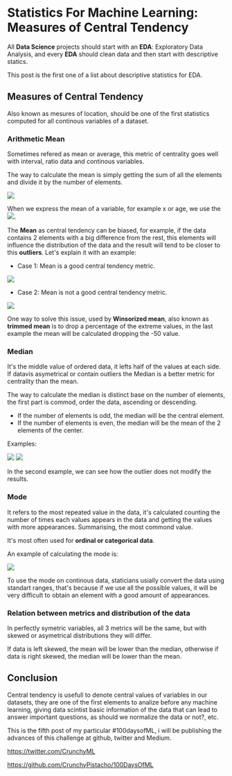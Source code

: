 # Statistics For Machine Learning: Measures of Central Tendency

All **Data Science** projects should start with an **EDA**: Exploratory Data Analysis, and every **EDA** should clean data and then start with descriptive statics.

This post is the first one of a list about descriptive statistics for EDA.

## Measures of Central Tendency

Also known as mesures of location, should be one of the first statistics computed for all continous variables of a dataset.

### Arithmetic Mean

Sometimes refered as mean or average, this metric of centrality goes well with interval, ratio data and continous variables.

The way to calculate the mean is simply getting the sum of all the elements and divide it by the number of elements.

<img src="https://render.githubusercontent.com/render/math?math=%24%5Cmu%20%3D%20%5Cfrac%7B1%7D%7Bn%7D%20%5Csum_%7Bi%3D1%7D%5E%7Bn%7Dx_%7Bi%7D%24">

When we express the mean of a variable, for example x or age, we use the <img src="https://render.githubusercontent.com/render/math?math=%24%5Coverline%7Bx%7D%2C%20%5Coverline%7Bage%7D%24">.

The **Mean** as central tendency can be biased, for example, if the data contains 2 elements with a big difference from the rest, this elements will influence the distribution of the data and the result will tend to be closer to this **outliers**. Let's explain it with an example:

* Case 1: Mean is a good central tendency metric.

<img src="https://render.githubusercontent.com/render/math?math=%24x%20%3D%20(-2%2C2%2C3%2C5)%20%5Crightarrow%20%5Coverline%7Bx%7D%20%3D%20%5Cfrac%7B8%7D%7B4%7D%20%3D%202%24">

* Case 2: Mean is not a good central tendency metric.

<img src="https://render.githubusercontent.com/render/math?math=%24%20x%20%3D%20(-50%2C2%2C3%2C5)%20%5Crightarrow%20%5Coverline%7Bx%7D%20%3D%20%5Cfrac%7B-40%7D%7B4%7D%20%3D%20-10%24">


One way to solve this issue, used by **Winsorized mean**, also known as **trimmed mean** is to drop a percentage of the extreme values, in the last example the mean will be calculated dropping the -50 value.


### Median

It's the middle value of ordered data, it lefts half of the values at each side. If datavis asymetrical or contain outliers the Median is a better metric for centrality than the mean.

The way to calculate the median is distinct base on the number of elements, the first part is commod, order the data, ascending or descending.

* If the number of elements is odd, the median will be the central element.
* If the number of elements is even, the median will be the mean of the 2 elements of the center.

Examples:

<img src="https://render.githubusercontent.com/render/math?math=%24x%20%3D%20(1%2C3%2C4%2C5%2C7)%20%5Crightarrow%20Me_x%20%3D%204%24">

<img src="https://render.githubusercontent.com/render/math?math=%24x%20%3D%20(1%2C3%2C4%2C5%2C7%2C100)%20%5Crightarrow%20Me_x%20%3D%20%5Cfrac%7B4%2B5%7D%7B2%7D%20%3D%204.5%24">

In the second example, we can see how the outlier does not modify the results.

### Mode

It refers to the most repeated value in the data, it's calculated counting the number of times each values appears in the data and getting the values with more appearances. Summarising, the most commond value.

It's most often used for **ordinal or categorical data**.

An example of calculating the mode is:

<img src="https://render.githubusercontent.com/render/math?math=%24x%20%3D%20(2%2C3%2C3%2C3%2C4%2C7%2C7)%20%5Crightarrow%20M_x%20%3D%203%24">

To use the mode on continous data, staticians usially convert the data using standart ranges, that's because if we use all the possible values, it will be very difficult to obtain an element with a good amount of appearances.

### Relation between metrics and distribution of the data

In perfectly symetric variables, all 3 metrics will be the same, but with skewed or asymetrical distributions they will differ.

If data is left skewed, the mean will be lower than the median, otherwise if data is right skewed, the median will be lower than the mean.

## Conclusion

Central tendency is usefull to denote central values of variables in our datasets, they are one of the first elements to analize before any machine learning, giving data scintist basic information of the data that can lead to answer important questions, as should we normalize the data or not?, etc.


This is the fifth post of my particular #100daysofML, i will be publishing the advances of this challenge at github, twitter and Medium.

https://twitter.com/CrunchyML

https://github.com/CrunchyPistacho/100DaysOfML